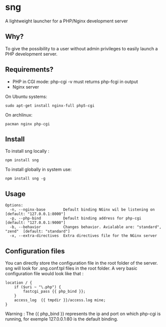 # sng

A lightweight launcher for a PHP/Nginx development server

## Why?

To give the possibility to a user without admin privileges to easily launch a PHP development server.

## Requirements?

 * PHP in CGI mode: php-cgi -v must returns php-fcgi in output
 * Nginx server
 
On Ubuntu systems:

    sudo apt-get install nginx-full php5-cgi

On archlinux:
	
	pacman nginx php-cgi

## Install

To install sng locally : 

    npm install sng
    
To install globally in system use:

    npm install sng -g

## Usage
    Options:
      -n, --nginx-base        Default binding NGinx wil be listening on            [default: "127.0.0.1:8000"]
      -p, --php-bind          Default binding address for php-cgi                  [default: "127.0.0.1:9000"]
      -b, --behavior          Changes behavior. Avialable are: "standard", "zend"  [default: "standard"]
      -x, --extra-directives  Extra directives file for the NGinx server 

## Configuration files

You can directly store the configuration file in the root folder of the server. sng will look for .sng.conf.tpl files in the root folder. A very basic configuration file would look like that : 

	location / {
	    if ($uri ~ "\.php") {
	        fastcgi_pass {{ php_bind }};
	    }
	    access_log  {{ tmpdir }}/access.log mine;
	}

Warning : The {{ php_bind }} represents the ip and port on which php-cgi is running, for exemple 127.0.0.1:80 is the default binding.
